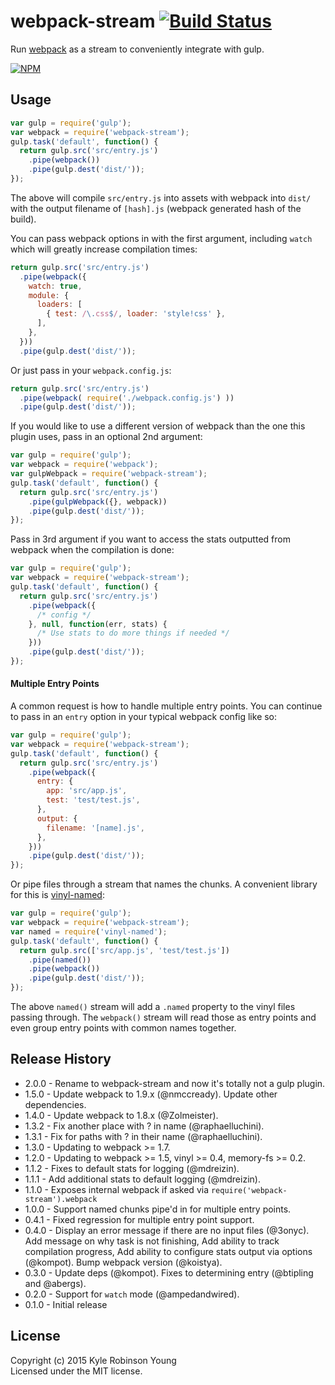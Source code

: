 # webpack-stream [![Build Status](http://img.shields.io/travis/shama/webpack-stream.svg)](https://travis-ci.org/shama/webpack-stream)

Run [webpack](https://github.com/webpack/webpack) as a stream to conveniently integrate with gulp.

[![NPM](https://nodei.co/npm/webpack-stream.png?downloads=true)](https://nodei.co/npm/webpack-stream/)

## Usage

```js
var gulp = require('gulp');
var webpack = require('webpack-stream');
gulp.task('default', function() {
  return gulp.src('src/entry.js')
    .pipe(webpack())
    .pipe(gulp.dest('dist/'));
});
```

The above will compile `src/entry.js` into assets with webpack into `dist/` with the output filename of `[hash].js` (webpack generated hash of the build).

You can pass webpack options in with the first argument, including `watch` which will greatly increase compilation times:

```js
return gulp.src('src/entry.js')
  .pipe(webpack({
    watch: true,
    module: {
      loaders: [
        { test: /\.css$/, loader: 'style!css' },
      ],
    },
  }))
  .pipe(gulp.dest('dist/'));
```

Or just pass in your `webpack.config.js`:

```js
return gulp.src('src/entry.js')
  .pipe(webpack( require('./webpack.config.js') ))
  .pipe(gulp.dest('dist/'));
```

If you would like to use a different version of webpack than the one this plugin uses, pass in an optional 2nd argument:

```js
var gulp = require('gulp');
var webpack = require('webpack');
var gulpWebpack = require('webpack-stream');
gulp.task('default', function() {
  return gulp.src('src/entry.js')
    .pipe(gulpWebpack({}, webpack))
    .pipe(gulp.dest('dist/'));
});
```

Pass in 3rd argument if you want to access the stats outputted from webpack when the compilation is done:


```js
var gulp = require('gulp');
var webpack = require('webpack-stream');
gulp.task('default', function() {
  return gulp.src('src/entry.js')
    .pipe(webpack({
      /* config */
    }, null, function(err, stats) {
      /* Use stats to do more things if needed */
    }))
    .pipe(gulp.dest('dist/'));
});
```

#### Multiple Entry Points

A common request is how to handle multiple entry points. You can continue to pass in an `entry` option in your typical webpack config like so:

```js
var gulp = require('gulp');
var webpack = require('webpack-stream');
gulp.task('default', function() {
  return gulp.src('src/entry.js')
    .pipe(webpack({
      entry: {
        app: 'src/app.js',
        test: 'test/test.js',
      },
      output: {
        filename: '[name].js',
      },
    }))
    .pipe(gulp.dest('dist/'));
});
```

Or pipe files through a stream that names the chunks. A convenient library for this is [vinyl-named](https://github.com/shama/vinyl-named):

```js
var gulp = require('gulp');
var webpack = require('webpack-stream');
var named = require('vinyl-named');
gulp.task('default', function() {
  return gulp.src(['src/app.js', 'test/test.js'])
    .pipe(named())
    .pipe(webpack())
    .pipe(gulp.dest('dist/'));
});
```

The above `named()` stream will add a `.named` property to the vinyl files passing through. The `webpack()` stream will read those as entry points and even group entry points with common names together.

## Release History
* 2.0.0 - Rename to webpack-stream and now it's totally not a gulp plugin.
* 1.5.0 - Update webpack to 1.9.x (@nmccready). Update other dependencies.
* 1.4.0 - Update webpack to 1.8.x (@Zolmeister).
* 1.3.2 - Fix another place with ? in name (@raphaelluchini).
* 1.3.1 - Fix for paths with ? in their name (@raphaelluchini).
* 1.3.0 - Updating to webpack >= 1.7.
* 1.2.0 - Updating to webpack >= 1.5, vinyl >= 0.4, memory-fs >= 0.2.
* 1.1.2 - Fixes to default stats for logging (@mdreizin).
* 1.1.1 - Add additional stats to default logging (@mdreizin).
* 1.1.0 - Exposes internal webpack if asked via `require('webpack-stream').webpack`
* 1.0.0 - Support named chunks pipe'd in for multiple entry points.
* 0.4.1 - Fixed regression for multiple entry point support.
* 0.4.0 - Display an error message if there are no input files (@3onyc). Add message on why task is not finishing, Add ability to track compilation progress, Add ability to configure stats output via options (@kompot). Bump webpack version (@koistya).
* 0.3.0 - Update deps (@kompot). Fixes to determining entry (@btipling and @abergs).
* 0.2.0 - Support for `watch` mode (@ampedandwired).
* 0.1.0 - Initial release

## License
Copyright (c) 2015 Kyle Robinson Young  
Licensed under the MIT license.
